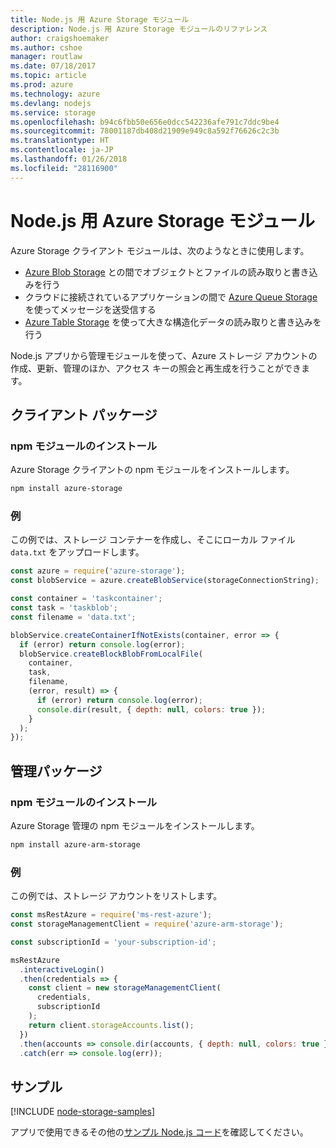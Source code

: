 ```yaml
---
title: Node.js 用 Azure Storage モジュール
description: Node.js 用 Azure Storage モジュールのリファレンス
author: craigshoemaker
ms.author: cshoe
manager: routlaw
ms.date: 07/18/2017
ms.topic: article
ms.prod: azure
ms.technology: azure
ms.devlang: nodejs
ms.service: storage
ms.openlocfilehash: b94c6fbb50e656e0dcc542236afe791c7ddc9be4
ms.sourcegitcommit: 78001187db408d21909e949c8a592f76626c2c3b
ms.translationtype: HT
ms.contentlocale: ja-JP
ms.lasthandoff: 01/26/2018
ms.locfileid: "28116900"
---
```

# <a name="azure-storage-modules-for-nodejs"></a>Node.js 用 Azure Storage モジュール

Azure Storage クライアント モジュールは、次のようなときに使用します。

- [Azure Blob Storage](https://docs.microsoft.com/azure/storage/storage-nodejs-how-to-use-blob-storage) との間でオブジェクトとファイルの読み取りと書き込みを行う
- クラウドに接続されているアプリケーションの間で [Azure Queue Storage](https://docs.microsoft.com/azure/storage/storage-nodejs-how-to-use-queues) を使ってメッセージを送受信する
- [Azure Table Storage](https://docs.microsoft.com/azure/storage/storage-nodejs-how-to-use-table-storage) を使って大きな構造化データの読み取りと書き込みを行う

Node.js アプリから管理モジュールを使って、Azure ストレージ アカウントの作成、更新、管理のほか、アクセス キーの照会と再生成を行うことができます。

## <a name="client-package"></a>クライアント パッケージ

### <a name="install-the-npm-module"></a>npm モジュールのインストール

Azure Storage クライアントの npm モジュールをインストールします。

```bash
npm install azure-storage
```

### <a name="example"></a>例

この例では、ストレージ コンテナーを作成し、そこにローカル ファイル `data.txt` をアップロードします。

```javascript
const azure = require('azure-storage');
const blobService = azure.createBlobService(storageConnectionString);

const container = 'taskcontainer';
const task = 'taskblob';
const filename = 'data.txt';

blobService.createContainerIfNotExists(container, error => {
  if (error) return console.log(error);
  blobService.createBlockBlobFromLocalFile(
    container,
    task,
    filename,
    (error, result) => {
      if (error) return console.log(error);
      console.dir(result, { depth: null, colors: true });
    }
  );
});
```

## <a name="management-package"></a>管理パッケージ

### <a name="install-the-npm-module"></a>npm モジュールのインストール 

Azure Storage 管理の npm モジュールをインストールします。

```bash
npm install azure-arm-storage
```

### <a name="example"></a>例

この例では、ストレージ アカウントをリストします。

```javascript
const msRestAzure = require('ms-rest-azure');
const storageManagementClient = require('azure-arm-storage');

const subscriptionId = 'your-subscription-id';

msRestAzure
  .interactiveLogin()
  .then(credentials => {
    const client = new storageManagementClient(
      credentials,
      subscriptionId
    );
    return client.storageAccounts.list();
  })
  .then(accounts => console.dir(accounts, { depth: null, colors: true }))
  .catch(err => console.log(err));
```

## <a name="samples"></a>サンプル

[!INCLUDE [node-storage-samples](../docs-ref-conceptual/includes/storage-samples.md)]

アプリで使用できるその他の[サンプル Node.js コード](https://azure.microsoft.com/resources/samples/?platform=nodejs)を確認してください。
